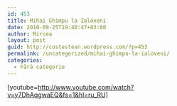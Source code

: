 ```yaml
---
id: 453
title: Mihai Ghimpu la Ialoveni
date: 2010-09-25T19:40:47+03:00
author: Mircea
layout: post
guid: http://costestean.wordpress.com/?p=453
permalink: /uncategorized/mihai-ghimpu-la-ialoveni/
categories:
  - Fără categorie
---
```

[youtube=http://www.youtube.com/watch?v=y7DhAqgwaEQ&fs=1&hl=ru_RU]